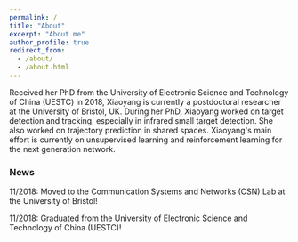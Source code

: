 ```yaml
---
permalink: /
title: "About"
excerpt: "About me"
author_profile: true
redirect_from: 
  - /about/
  - /about.html
---
```


Received her PhD from the University of Electronic Science and Technology of China (UESTC) in 2018, Xiaoyang is currently a postdoctoral researcher at the University of Bristol, UK. During her PhD, Xiaoyang worked on target detection and tracking, especially in infrared small target detection. She also worked on trajectory prediction in shared spaces. Xiaoyang's main effort is currently on unsupervised learning and reinforcement learning for the next generation network.

### News

11/2018: Moved to the Communication Systems and Networks (CSN) Lab at the University of Bristol!

11/2018: Graduated from the University of Electronic Science and Technology of China (UESTC)!